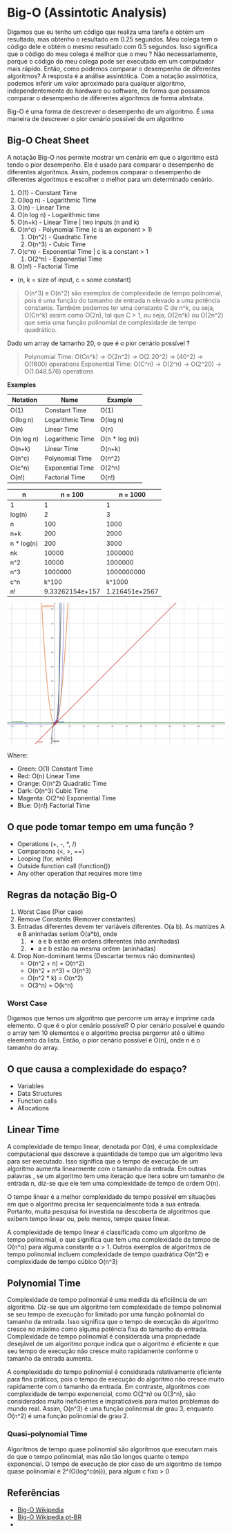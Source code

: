 # Big-O (Assintotic Analysis)

Digamos que eu tenho um código que realiza uma tarefa e obtém um resultado, mas obtenho o resultado em 0.25 segundos. Meu colega tem o código dele e obtém o mesmo resultado com 0.5 segundos. Isso significa que o código do meu colega é melhor que o meu ? Não necessariamente, porque o código do meu colega pode ser executado em um computador mais rápido. Então, como podemos comparar o desempenho de diferentes algoritmos? A resposta é a análise assintótica. Com a notação assintótica, podemos inferir um valor aproximado para qualquer algoritmo, independentemente do hardware ou software, de forma que possamos comparar o desempenho de diferentes algoritmos de forma abstrata.

Big-O é uma forma de descrever o desempenho de um algoritmo. É uma maneira de descrever o pior cenário possível de um algoritmo

## Big-O Cheat Sheet

A notação Big-O nos permite mostrar um cenário em que o algoritmo está tendo o pior desempenho. Ele é usado para comparar o desempenho de diferentes algoritmos. Assim, podemos comparar o desempenho de diferentes algoritmos e escolher o melhor para um determinado cenário.

1. O(1) - Constant Time
2. O(log n) - Logarithmic Time
3. O(n) - Linear Time
4. O(n log n) - Logarithmic time
5. O(n+k) - Linear Time | two inputs (n and k)
6. O(n^c) - Polynomial Time (c is an exponent > 1)
   1. O(n^2) - Quadratic Time
   2. O(n^3) - Cubic Time
7. O(c^n) - Exponential Time | c is a constant > 1
   1. O(2^n) - Exponential Time
8. O(n!) - Factorial Time

* (n, k = size of input, c = some constant)

> O(n^3) e O(n^2) são exemplos de complexidade de tempo polinomial, pois é uma função do tamanho de entrada n elevado a uma potência constante. Também podemos ter uma constante C de n^k, ou seja, O(Cn^k) assim como O(2n), tal que C > 1, ou seja, O(2n^k) ou O(2n^2) que seria uma função polinomial de complexidade de tempo quadrático.

Dado um array de tamanho 20, o que é o pior cenário possível ?

> Polynomial Time: O(Cn^k) -> O(2n^2) -> O(2.20^2) -> (40^2) -> O(1600) operations
> Exponential Time: O(C^n) -> O(2^n) -> O(2^20) -> O(1.048.576) operations

**Examples**

| Notation     | Name               | Example         |
|--------------|--------------------|-----------------|
| O(1)         | Constant Time      | O(1)            |
| O(log n)     | Logarithmic Time   | O(log n)        |
| O(n)         | Linear Time        | O(n)            |
| O(n log n)   | Logarithmic Time   | O(n * log (n))  |
| O(n+k)       | Linear Time        | O(n+k)          |
| O(n^c)       | Polynomial Time    | O(n^2)          |
| O(c^n)       | Exponential Time   | O(2^n)          |
| O(n!)        | Factorial Time     | O(n!)           |


| n            |   n = 100    |  n = 1000   |
|--------------|--------------|-------------|
| 1            |   1          |   1         | 
| log(n)       |   2          |   3         |
| n            |   100        |   1000      |
| n+k          |   200        |   2000      |
| n * log(n)   |   200        |   3000      |
| nk           |   10000      |   1000000   |
| n^2          |   10000      |   1000000   |
| n^3          |   1000000    |  1000000000 |
| c^n          |   k^100      |   k^1000    |
| n!           |   9.33262154e+157 | 1.216451e+2567 |

![BigO](./notations/assets/bigo.png)

Where:
- Green: O(1) Constant Time
- Red: O(n) Linear Time
- Orange: O(n^2) Quadratic Time
- Dark: O(n^3) Cubic Time
- Magenta: O(2^n) Exponential Time
- Blue: O(n!) Factorial Time

## O que pode tomar tempo em uma função ?

- Operations (+, -, *, /)
- Comparisons (<, >, ==)
- Looping (for, while)
- Outside function call (function())
- Any other operation that requires more time

## Regras da notação Big-O

1. Worst Case (Pior caso)
2. Remove Constants (Remover constantes)
3. Entradas diferentes devem ter variáveis diferentes. O(a b). As matrizes A e B aninhadas seriam O(a*b), onde
   1. + a e b estão em ordens diferentes (não aninhadas)
   2. * a e b estão na mesma ordem (aninhadas)
4. Drop Non-dominant terms (Descartar termos não dominantes)
   - O(n^2 + n) = O(n^2)
   - O(n^2 + n^3) = O(n^3)
   - O(n^2 * k) = O(n^2)
   - O(3^n) = O(k^n)

### Worst Case

Digamos que temos um algoritmo que percorre um array e imprime cada elemento. O que é o pior cenário possível? O pior cenário possível é quando o array tem 10 elementos e o algoritmo precisa pergorrer até o último eleemento da lista. Então, o pior cenário possível é O(n), onde n é o tamanho do array.

## O que causa a complexidade do espaço?

- Variables
- Data Structures
- Function calls
- Allocations

## Linear Time

A complexidade de tempo linear, denotada por O(n), é uma complexidade computacional que descreve a quantidade de tempo que um algoritmo leva para ser executado. Isso significa que o tempo de execução de um algoritmo aumenta linearmente com o tamanho da entrada. Em outras palavras , se um algoritmo tem uma iteração que itera sobre um tamanho de entrada n, diz-se que ele tem uma complexidade de tempo de ordem O(n).

O tempo linear é a melhor complexidade de tempo possível em situações em que o algoritmo precisa ler sequencialmente toda a sua entrada. Portanto, muita pesquisa foi investida na descoberta de algoritmos que exibem tempo linear ou, pelo menos, tempo quase linear.

A complexidade de tempo linear é classificada como um algoritmo de tempo polinomial, o que significa que tem uma complexidade de tempo de O(n^α) para alguma constante α > 1. Outros exemplos de algoritmos de tempo polinomial incluem complexidade de tempo quadrática O(n^2) e complexidade de tempo cúbico O(n^3)

## Polynomial Time

Complexidade de tempo polinomial é uma medida da eficiência de um algoritmo. Diz-se que um algoritmo tem complexidade de tempo polinomial se seu tempo de execução for limitado por uma função polinomial do tamanho da entrada. Isso significa que o tempo de execução do algoritmo cresce no máximo como alguma potência fixa do tamanho da entrada. Complexidade de tempo polinomial é considerada uma propriedade desejável de um algoritmo porque indica que o algoritmo é eficiente e que seu tempo de execução não cresce muito rapidamente conforme o tamanho da entrada aumenta.

A complexidade do tempo polinomial é considerada relativamente eficiente para fins práticos, pois o tempo de execução do algoritmo não cresce muito rapidamente com o tamanho da entrada. Em contraste, algoritmos com complexidade de tempo exponencial, como O(2^n) ou O(3^n), são considerados muito ineficientes e impraticáveis para muitos problemas do mundo real. Assim, O(n^3) é uma função polinomial de grau 3, enquanto O(n^2) é uma função polinomial de grau 2.

### Quasi-polynomial Time

Algoritmos de tempo quase polinomial são algoritmos que executam mais do que o tempo polinomial, mas não tão longos quanto o tempo exponencial. O tempo de execução de pior caso de um algoritmo de tempo quase polinomial é 2^(O(log^c(n))), para algum c fixo > 0


## Referências

- [Big-O Wikipedia](https://en.wikipedia.org/wiki/Big_O_notation)
- [Big-O Wikipedia pt-BR](https://pt.wikipedia.org/wiki/Grande-O)
- 
